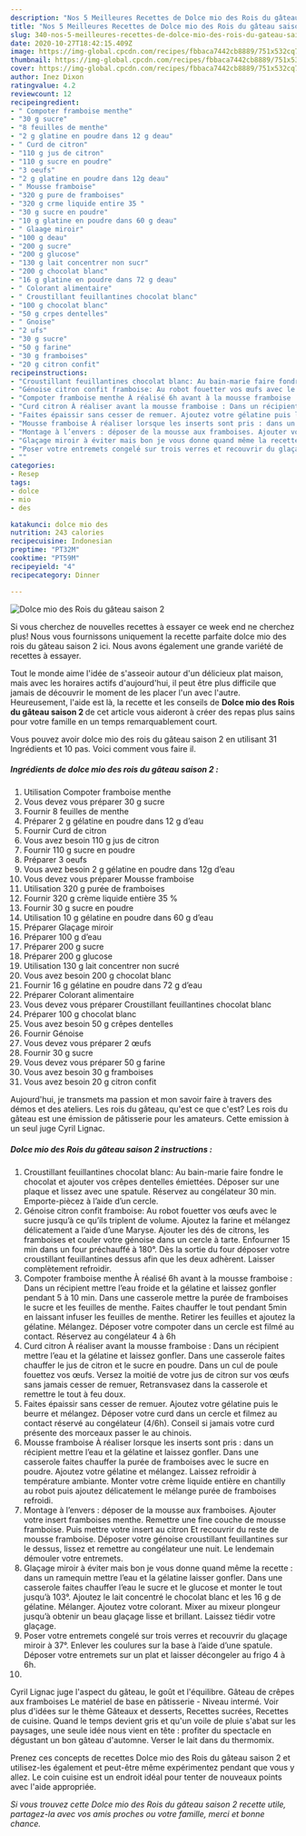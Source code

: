 ```yaml
---
description: "Nos 5 Meilleures Recettes de Dolce mio des Rois du gâteau saison 2"
title: "Nos 5 Meilleures Recettes de Dolce mio des Rois du gâteau saison 2"
slug: 340-nos-5-meilleures-recettes-de-dolce-mio-des-rois-du-gateau-saison-2
date: 2020-10-27T18:42:15.409Z
image: https://img-global.cpcdn.com/recipes/fbbaca7442cb8889/751x532cq70/dolce-mio-des-rois-du-gateau-saison-2-photo-principale-de-la-recette.jpg
thumbnail: https://img-global.cpcdn.com/recipes/fbbaca7442cb8889/751x532cq70/dolce-mio-des-rois-du-gateau-saison-2-photo-principale-de-la-recette.jpg
cover: https://img-global.cpcdn.com/recipes/fbbaca7442cb8889/751x532cq70/dolce-mio-des-rois-du-gateau-saison-2-photo-principale-de-la-recette.jpg
author: Inez Dixon
ratingvalue: 4.2
reviewcount: 12
recipeingredient:
- " Compoter framboise menthe"
- "30 g sucre"
- "8 feuilles de menthe"
- "2 g glatine en poudre dans 12 g deau"
- " Curd de citron"
- "110 g jus de citron"
- "110 g sucre en poudre"
- "3 oeufs"
- "2 g glatine en poudre dans 12g deau"
- " Mousse framboise"
- "320 g pure de framboises"
- "320 g crme liquide entire 35 "
- "30 g sucre en poudre"
- "10 g glatine en poudre dans 60 g deau"
- " Glaage miroir"
- "100 g deau"
- "200 g sucre"
- "200 g glucose"
- "130 g lait concentrer non sucr"
- "200 g chocolat blanc"
- "16 g glatine en poudre dans 72 g deau"
- " Colorant alimentaire"
- " Croustillant feuillantines chocolat blanc"
- "100 g chocolat blanc"
- "50 g crpes dentelles"
- " Gnoise"
- "2 ufs"
- "30 g sucre"
- "50 g farine"
- "30 g framboises"
- "20 g citron confit"
recipeinstructions:
- "Croustillant feuillantines chocolat blanc: Au bain-marie faire fondre le chocolat et ajouter vos crêpes dentelles émiettées. Déposer sur une plaque et lissez avec une spatule. Réservez au congélateur 30 min. Emporte-piècez à l’aide d’un cercle."
- "Génoise citron confit framboise: Au robot fouetter vos œufs avec le sucre jusqu’à ce qu’ils triplent de volume. Ajoutez la farine et mélangez délicatement a l’aide d’une Maryse. Ajouter les dés de citrons, les framboises et couler votre génoise dans un cercle à tarte. Enfourner 15 min dans un four préchauffé à 180°. Dès la sortie du four déposer votre croustillant feuillantines dessus afin que les deux adhèrent. Laisser complètement refroidir."
- "Compoter framboise menthe À réalisé 6h avant à la mousse framboise : Dans un récipient mettre l’eau froide et la gélatine et laissez gonfler pendant 5 à 10 min. Dans une casserole mettre la purée de framboises le sucre et les feuilles de menthe. Faites chauffer le tout pendant 5min en laissant infuser les feuilles de menthe. Retirer les feuilles et ajoutez la gélatine. Mélangez. Déposer votre compoter dans un cercle est filmé au contact. Réservez au congélateur 4 à 6h"
- "Curd citron À réaliser avant la mousse framboise : Dans un récipient mettre l’eau et la gélatine et laissez gonfler. Dans une casserole faites chauffer le jus de citron et le sucre en poudre. Dans un cul de poule fouettez vos œufs. Versez la moitié de votre jus de citron sur vos œufs sans jamais cesser de remuer, Retransvasez dans la casserole et remettre le tout à feu doux."
- "Faites épaissir sans cesser de remuer. Ajoutez votre gélatine puis le beurre et mélangez. Déposer votre curd dans un cercle et filmez au contact réservé au congélateur (4/6h). Conseil si jamais votre curd présente des morceaux passer le au chinois."
- "Mousse framboise À réaliser lorsque les inserts sont pris : dans un récipient mettre l’eau et la gélatine et laissez gonfler. Dans une casserole faites chauffer la purée de framboises avec le sucre en poudre. Ajoutez votre gélatine et mélangez. Laissez refroidir à température ambiante. Monter votre crème liquide entière en chantilly au robot puis ajoutez délicatement le mélange purée de framboises refroidi."
- "Montage à l’envers : déposer de la mousse aux framboises. Ajouter votre insert framboises menthe. Remettre une fine couche de mousse framboise. Puis mettre votre insert au citron Et recouvrir du reste de mousse framboise. Déposer votre génoise croustillant feuillantines sur le dessus, lissez et remettre au congélateur une nuit. Le lendemain démouler votre entremets."
- "Glaçage miroir à éviter mais bon je vous donne quand même la recette : dans un ramequin mettre l’eau et la gélatine laisser gonfler. Dans une casserole faites chauffer l’eau le sucre et le glucose et monter le tout jusqu’à 103°. Ajoutez le lait concentré le chocolat blanc et les 16 g de gélatine. Mélanger. Ajoutez votre colorant. Mixer au mixeur plongeur jusqu’à obtenir un beau glaçage lisse et brillant. Laissez tiédir votre glaçage."
- "Poser votre entremets congelé sur trois verres et recouvrir du glaçage miroir à 37°. Enlever les coulures sur la base à l’aide d’une spatule. Déposer votre entremets sur un plat et laisser décongeler au frigo 4 à 6h."
- ""
categories:
- Resep
tags:
- dolce
- mio
- des

katakunci: dolce mio des 
nutrition: 243 calories
recipecuisine: Indonesian
preptime: "PT32M"
cooktime: "PT59M"
recipeyield: "4"
recipecategory: Dinner

---
```



![Dolce mio des Rois du gâteau saison 2](https://img-global.cpcdn.com/recipes/fbbaca7442cb8889/751x532cq70/dolce-mio-des-rois-du-gateau-saison-2-photo-principale-de-la-recette.jpg)

Si vous cherchez de nouvelles recettes à essayer ce week end ne cherchez plus! Nous vous fournissons uniquement la recette parfaite dolce mio des rois du gâteau saison 2 ici. Nous avons également une grande variété de recettes à essayer.

Tout le monde aime l'idée de s'asseoir autour d'un délicieux plat maison, mais avec les horaires actifs d'aujourd'hui, il peut être plus difficile que jamais de découvrir le moment de les placer l'un avec l'autre. Heureusement, l'aide est là, la recette et les conseils de <strong> Dolce mio des Rois du gâteau saison 2 </strong> de cet article vous aideront à créer des repas plus sains pour votre famille en un temps remarquablement court.

<!--inarticleads1-->

Vous pouvez avoir dolce mio des rois du gâteau saison 2 en utilisant 31 Ingrédients et 10 pas. Voici comment vous faire il.

##### Ingrédients de dolce mio des rois du gâteau saison 2 :

1. Utilisation  Compoter framboise menthe
1. Vous devez vous préparer 30 g sucre
1. Fournir 8 feuilles de menthe
1. Préparer 2 g gélatine en poudre dans 12 g d’eau
1. Fournir  Curd de citron
1. Vous avez besoin 110 g jus de citron
1. Fournir 110 g sucre en poudre
1. Préparer 3 oeufs
1. Vous avez besoin 2 g gélatine en poudre dans 12g d’eau
1. Vous devez vous préparer  Mousse framboise
1. Utilisation 320 g purée de framboises
1. Fournir 320 g crème liquide entière 35 %
1. Fournir 30 g sucre en poudre
1. Utilisation 10 g gélatine en poudre dans 60 g d’eau
1. Préparer  Glaçage miroir
1. Préparer 100 g d’eau
1. Préparer 200 g sucre
1. Préparer 200 g glucose
1. Utilisation 130 g lait concentrer non sucré
1. Vous avez besoin 200 g chocolat blanc
1. Fournir 16 g gélatine en poudre dans 72 g d’eau
1. Préparer  Colorant alimentaire
1. Vous devez vous préparer  Croustillant feuillantines chocolat blanc
1. Préparer 100 g chocolat blanc
1. Vous avez besoin 50 g crêpes dentelles
1. Fournir  Génoise
1. Vous devez vous préparer 2 œufs
1. Fournir 30 g sucre
1. Vous devez vous préparer 50 g farine
1. Vous avez besoin 30 g framboises
1. Vous avez besoin 20 g citron confit


Aujourd&#39;hui, je transmets ma passion et mon savoir faire à travers des démos et des ateliers. Les rois du gâteau, qu&#39;est ce que c&#39;est? Les rois du gâteau est une émission de pâtisserie pour les amateurs. Cette emission à un seul juge Cyril Lignac. 

<!--inarticleads2-->

##### Dolce mio des Rois du gâteau saison 2 instructions :

1. Croustillant feuillantines chocolat blanc: Au bain-marie faire fondre le chocolat et ajouter vos crêpes dentelles émiettées. Déposer sur une plaque et lissez avec une spatule. Réservez au congélateur 30 min. Emporte-piècez à l’aide d’un cercle.
1. Génoise citron confit framboise: Au robot fouetter vos œufs avec le sucre jusqu’à ce qu’ils triplent de volume. Ajoutez la farine et mélangez délicatement a l’aide d’une Maryse. Ajouter les dés de citrons, les framboises et couler votre génoise dans un cercle à tarte. Enfourner 15 min dans un four préchauffé à 180°. Dès la sortie du four déposer votre croustillant feuillantines dessus afin que les deux adhèrent. Laisser complètement refroidir.
1. Compoter framboise menthe À réalisé 6h avant à la mousse framboise : Dans un récipient mettre l’eau froide et la gélatine et laissez gonfler pendant 5 à 10 min. Dans une casserole mettre la purée de framboises le sucre et les feuilles de menthe. Faites chauffer le tout pendant 5min en laissant infuser les feuilles de menthe. Retirer les feuilles et ajoutez la gélatine. Mélangez. Déposer votre compoter dans un cercle est filmé au contact. Réservez au congélateur 4 à 6h
1. Curd citron À réaliser avant la mousse framboise : Dans un récipient mettre l’eau et la gélatine et laissez gonfler. Dans une casserole faites chauffer le jus de citron et le sucre en poudre. Dans un cul de poule fouettez vos œufs. Versez la moitié de votre jus de citron sur vos œufs sans jamais cesser de remuer, Retransvasez dans la casserole et remettre le tout à feu doux.
1. Faites épaissir sans cesser de remuer. Ajoutez votre gélatine puis le beurre et mélangez. Déposer votre curd dans un cercle et filmez au contact réservé au congélateur (4/6h). Conseil si jamais votre curd présente des morceaux passer le au chinois.
1. Mousse framboise À réaliser lorsque les inserts sont pris : dans un récipient mettre l’eau et la gélatine et laissez gonfler. Dans une casserole faites chauffer la purée de framboises avec le sucre en poudre. Ajoutez votre gélatine et mélangez. Laissez refroidir à température ambiante. Monter votre crème liquide entière en chantilly au robot puis ajoutez délicatement le mélange purée de framboises refroidi.
1. Montage à l’envers : déposer de la mousse aux framboises. Ajouter votre insert framboises menthe. Remettre une fine couche de mousse framboise. Puis mettre votre insert au citron Et recouvrir du reste de mousse framboise. Déposer votre génoise croustillant feuillantines sur le dessus, lissez et remettre au congélateur une nuit. Le lendemain démouler votre entremets.
1. Glaçage miroir à éviter mais bon je vous donne quand même la recette : dans un ramequin mettre l’eau et la gélatine laisser gonfler. Dans une casserole faites chauffer l’eau le sucre et le glucose et monter le tout jusqu’à 103°. Ajoutez le lait concentré le chocolat blanc et les 16 g de gélatine. Mélanger. Ajoutez votre colorant. Mixer au mixeur plongeur jusqu’à obtenir un beau glaçage lisse et brillant. Laissez tiédir votre glaçage.
1. Poser votre entremets congelé sur trois verres et recouvrir du glaçage miroir à 37°. Enlever les coulures sur la base à l’aide d’une spatule. Déposer votre entremets sur un plat et laisser décongeler au frigo 4 à 6h.
1. 


Cyril Lignac juge l&#39;aspect du gâteau, le goût et l&#39;équilibre. Gâteau de crêpes aux framboises Le matériel de base en pâtisserie - Niveau intermé. Voir plus d&#39;idées sur le thème Gâteaux et desserts, Recettes sucrées, Recettes de cuisine. Quand le temps devient gris et qu&#39;un voile de pluie s&#39;abat sur les paysages, une seule idée nous vient en tête : profiter du spectacle en dégustant un bon gâteau d&#39;automne. Verser le lait dans du thermomix. 

<!--inarticleads1-->

<p>
Prenez ces concepts de recettes Dolce mio des Rois du gâteau saison 2 et utilisez-les également et peut-être même expérimentez pendant que vous y allez. Le coin cuisine est un endroit idéal pour tenter de nouveaux points avec l'aide appropriée.
</p>

<p>
<i>Si vous trouvez cette Dolce mio des Rois du gâteau saison 2 recette utile, partagez-la avec vos amis proches ou votre famille, merci et bonne chance.</i>
</p>
